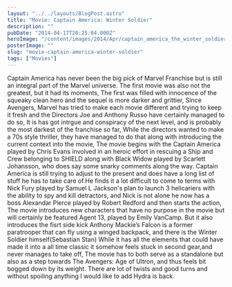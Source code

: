```yaml
---
layout: "../../layouts/BlogPost.astro"
title: "Movie: Captain America: Winter Soldier"
description: ""
pubDate: "2014-04-17T20:25:04.000Z"
heroImage: "/content/images/2014/Apr/captain_america_the_winter_soldier15.jpg"
posterImage: ""
slug: "movie-captain-america-winter-soldier"
tags: ["Movies"]
---
```


Captain America has never been the big pick of Marvel Franchise but is still an integral part of the Marvel universe. The first movie was also not the greatest, but it had its moments, The first was filled with innocence of the squeaky clean hero and the sequel is more darker and grittier, 
Since Avengers, Marvel has tried to make each movie different and trying to keep it fresh and the Directors Joe and Anthony Russo have certainly managed to do so, It is has got intrgue and conspiracy of the next level, and is probably the most darkest of the franchise so far, 
While the directors wanted to make a 70s style thriller, they have managed to do that along with introducing the current context into the movie,
The movie begins with the Captain America played by Chris Evans involved in an heroic effort in rescuing a Ship and Crew belonging to SHIELD along with Black Widow played by Scarlett Johansson, who does say some snarky comments along the way. 
Captain America is still trying to adjust to the present and does have a long list of stuff he has to take care of.He finds it a lot difficult to come to terms with Nick Fury played by Samuel L Jackson's plan to launch 3 helicariers with the ability to spy and kill detractors, and Nick is not alone he now has a boss Alexandar Pierce played by Robert Redford and then starts the action,
The movie introduces  new characters that have no purpose in the movie but will certainly be featured Agent 13, played by Emily VanCamp. But it also introduces the fisrt side kick Anthony Mackie’s Falcon is a former paratrooper that can fly using a winged backpack, and there is the Winter Soldier himself(Sebastian Stan)
While it has all the elements that could have made it into a all time classic it somehow feels stuck in second gear,and never manages to take off, The movie has to both serve as a standalone but also as a step towards The Avengers: Age of Ultron, and thus feels bit bogged down by its weight. 
There are lot of twists and good turns and without spoiling anything I would like to add Hydra is back.